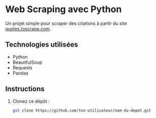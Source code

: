 
# Web Scraping avec Python

Un projet simple pour scraper des citations à partir du site [quotes.toscrape.com](http://quotes.toscrape.com/).

## Technologies utilisées
- Python
- BeautifulSoup
- Requests
- Pandas

## Instructions

1. Clonez ce dépôt :
   ```bash
   git clone https://github.com/ton-utilisateur/nom-du-depot.git
